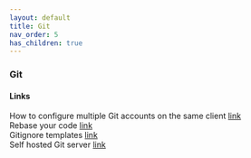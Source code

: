 ```yaml
---
layout: default
title: Git
nav_order: 5
has_children: true
---
```

### Git

#### Links   
  
How to configure multiple Git accounts on the same client [link](https://gist.github.com/oanhnn/80a89405ab9023894df7)  
Rebase your code [link](https://git-scm.com/book/en/v2/Git-Branching-Rebasing)  
Gitignore templates [link](https://github.com/github/gitignore)   
Self hosted Git server [link](https://gogs.io/)
